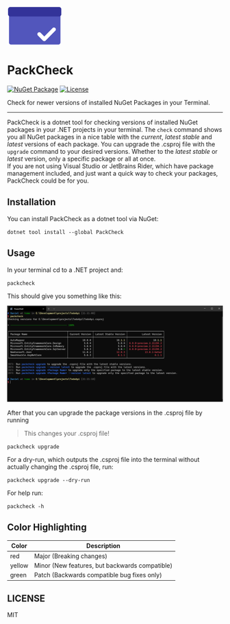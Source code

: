 ![PackCheck-Logo](https://github.com/eisnstein/PackCheck/blob/main/PackCheck/Assets/icon.png)

# PackCheck

[![NuGet Package](https://img.shields.io/nuget/vpre/PackCheck)](https://nuget.org/packages/PackCheck)
[![License](https://img.shields.io/github/license/eisnstein/PackCheck)](https://github.com/eisnstein/PackCheck/blob/main/LICENSE)

Check for newer versions of installed NuGet Packages in your Terminal.

---

PackCheck is a dotnet tool for checking versions of installed NuGet packages in your .NET projects in your terminal.
The `check` command shows you all NuGet packages in a nice table with the *current*, *latest stable* and *latest* versions of each package.
You can upgrade the .csproj file with the `upgrade` command to your desired versions. Whether to the *latest stable* or *latest* version, only a specific
package or all at once.      
If you are not using Visual Studio or JetBrains Rider, which have package management included, and just want a 
quick way to check your packages, PackCheck could be for you.


## Installation

You can install PackCheck as a dotnet tool via NuGet:
 ```
 dotnet tool install --global PackCheck
 ```

## Usage

In your terminal cd to a .NET project and:

```
packcheck
```

This should give you something like this:

![PackCheck check example](https://github.com/eisnstein/PackCheck/blob/main/PackCheck/Assets/packcheck-check.png)

After that you can upgrade the package versions in the .csproj file by running
> This changes your .csproj file!

```
packcheck upgrade
```

For a dry-run, which outputs the .csproj file into the terminal without actually changing the .csproj file, run:

```
packcheck upgrade --dry-run
```

For help run:

```
packcheck -h
```

## Color Highlighting

| Color | Description |
| ----- | ------------ |
| red | Major (Breaking changes) |
| yellow | Minor (New features, but backwards compatible) |
| green | Patch (Backwards compatible bug fixes only) |

## LICENSE

MIT